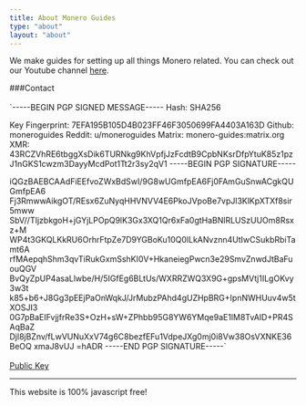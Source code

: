```yaml
---
title: About Monero Guides
type: "about"
layout: "about"
---
```


We make guides for setting up all things Monero related. You can check out our Youtube channel [here](https://www.youtube.com/channel/UCWeGibnI0h07pIPiX945DBg).

###Contact
\
\
`-----BEGIN PGP SIGNED MESSAGE-----
Hash: SHA256

Key Fingerprint: 7EFA195B105D4B023FF46F3050699FA4403A163D
Github: moneroguides
Reddit: u/moneroguides
Matrix: monero-guides:matrix.org
XMR: 43RCZVhRE6tbggXsDik6TURNkg9KhVpfjJzFcdtB9CpbNKsrDfpYtuK85z1pzJ1nGKS1cwzm3DayyMcdPot1Tt2r3sy2qV1
-----BEGIN PGP SIGNATURE-----

iQGzBAEBCAAdFiEEfvoZWxBdSwI/9G8wUGmfpEA6Fj0FAmGuSnwACgkQUGmfpEA6
Fj3RmwwAikgOT/REsx6ZuNyqHHVNVV4E6PkoJVpoBe7vpJl3KlKpXTXf8sir5mww
SbV//TIjzbkgoH+jGYjLPOpQ9lK3Gx3XQ1Qr6xFa0gtHaBNlRLUSzUUOm8Rsxz+M
WP4t3GKQLKkRU6OrhrFtpZe7D9YGBoKu10Q0lLkANvznn4UtIwCSukbRbiTamt6A
rfMAepqhShm3qvTiRukGxmSshKI0V+HkaneiegPwcn3e29SmvZnwdJtBaFuouQGV
BvQyZpUP4asaLlwbe/H/5IGfEg6BLtUs/WXRRZWQ3X9G+gpsMVtj1ILgOKvy3w3t
k85+b6+J8Gg3pEEjPaOnWqkJ/JrMubzPAhd4gUZHpBRG+IpnNWHUuv4w5tXOSJI3
0G7pBaEIFvjjfrRe3S+OzH+sW+ZPhbb95G8YW6YMqe9aE1lM8TvAID+PR4SAqBaZ
Djl8jBZnv/fLwVUNuXxV74g6C8bezfEFu1VdpeJXg0mj0i8Vw38OsVXNKE36BeOQ
xmaJ8vUJ
=hADR
-----END PGP SIGNATURE-----`
\
\
[Public Key](https://raw.githubusercontent.com/moneroguides/moneroguides-assets/main/monero-guides.asc)



---

This website is 100% javascript free!

